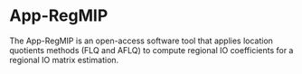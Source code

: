 # App-RegMIP
The App-RegMIP is an open-access software tool that applies location quotients methods (FLQ and AFLQ) to compute regional IO coefficients for a regional IO matrix estimation.

